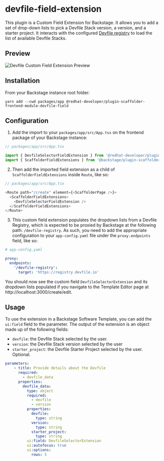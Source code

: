 # devfile-field-extension

This plugin is a Custom Field Extension for Backstage. It allows you to add a set of drop-down lists to pick a Devfile Stack version, a version, and a starter project.
It interacts with the configured [Devfile registry](https://registry.devfile.io/viewer) to load the list of available Devfile Stacks.

## Preview

![Devfile Custom Field Extension Preview](https://github.com/rm3l/backstage-odo-devfile-plugin/assets/593208/e7fcc998-dc87-4603-977b-76f510fed3aa)

## Installation

From your Backstage instance root folder:
```shell
yarn add --cwd packages/app @redhat-developer/plugin-scaffolder-frontend-module-devfile-field
```

## Configuration

1. Add the import to your `packages/app/src/App.tsx` on the frontend package of your Backstage instance:

```js
// packages/app/src/App.tsx

import { DevfileSelectorFieldExtension } from '@redhat-developer/plugin-scaffolder-frontend-module-devfile-field';
import { ScaffolderFieldExtensions } from '@backstage/plugin-scaffolder-react';
```

2. Then add the imported field extension as a child of `ScaffolderFieldExtensions` inside `Route`, like so:

```js
// packages/app/src/App.tsx

<Route path="/create" element={<ScaffolderPage />}>
  <ScaffolderFieldExtensions>
    <DevfileSelectorFieldExtension />
  </ScaffolderFieldExtensions>
</Route>
```

3. This custom field extension populates the dropdown lists from a Devfile Registry, which is expected to be proxied by Backstage at the following path: `/devfile-registry`. As such, you need to add the appropriate configuration to your `app-config.yaml` file under the `proxy.endpoints` field, like so:

```yaml
# app-config.yaml

proxy:
  endpoints:
    '/devfile-registry':
      target: 'https://registry.devfile.io'
```

You should now see the custom field `DevfileSelectorExtension` and its dropdown lists populated if you navigate to the Template Editor page at http://localhost:3000/create/edit.

## Usage

To use the extension in a Backstage Software Template, you can add the `ui:field` field to the parameter. The output of the extension is an object made up of the following fields:
- `devfile`: the Devfile Stack selected by the user.
- `version`: the Devfile Stack version selected by the user
- `starter_project`: the Devfile Starter Project selected by the user. Optional.

```yaml
parameters:
    - title: Provide details about the Devfile
      required:
        - devfile_data
      properties:
        devfile_data:
          type: object
          required:
            - devfile
            - version
          properties:
            devfile:
              type: string
            version:
              type: string
            starter_project:
              type: string
          ui:field: DevfileSelectorExtension
          ui:autofocus: true
          ui:options:
            rows: 5
```
